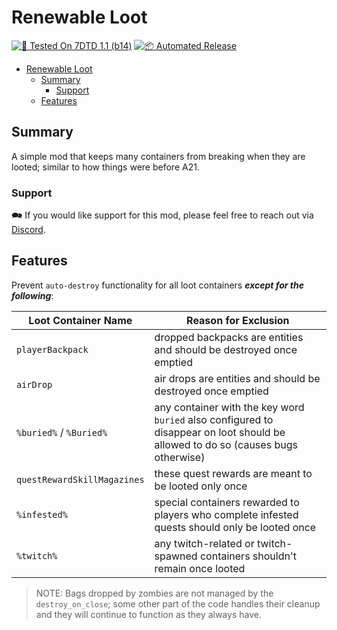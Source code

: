 # Renewable Loot

[![🧪 Tested On 7DTD 1.1 (b14)](https://img.shields.io/badge/🧪%20Tested%20On-7DTD%201.1%20(b14)-blue.svg)](https://7daystodie.com/) [![📦 Automated Release](https://github.com/jonathan-robertson/respawning-loot/actions/workflows/release.yml/badge.svg)](https://github.com/jonathan-robertson/respawning-loot/actions/workflows/release.yml)

- [Renewable Loot](#renewable-loot)
  - [Summary](#summary)
    - [Support](#support)
  - [Features](#features)

## Summary

A simple mod that keeps many containers from breaking when they are looted; similar to how things were before A21.

### Support

🗪 If you would like support for this mod, please feel free to reach out via [Discord](https://discord.gg/tRJHSB9Uk7).

## Features

Prevent `auto-destroy` functionality for all loot containers ***except for the following***:

Loot Container Name | Reason for Exclusion
--- | ---
`playerBackpack` | dropped backpacks are entities and should be destroyed once emptied
`airDrop` | air drops are entities and should be destroyed once emptied
`%buried%` / `%Buried%` | any container with the key word `buried` also configured to disappear on loot should be allowed to do so (causes bugs otherwise)
`questRewardSkillMagazines` | these quest rewards are meant to be looted only once
`%infested%` | special containers rewarded to players who complete infested quests should only be looted once
`%twitch%` | any twitch-related or twitch-spawned containers shouldn't remain once looted

> NOTE: Bags dropped by zombies are not managed by the `destroy_on_close`; some other part of the code handles their cleanup and they will continue to function as they always have.

